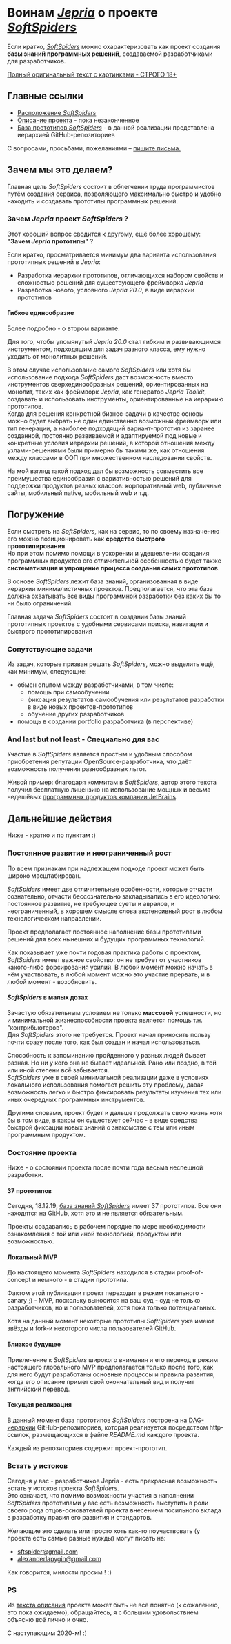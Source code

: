 # Воинам *[Jepria](https://github.com/Jepria)* о проекте *[SoftSpiders](https://github.com/softspider)*

Если кратко, *[SoftSpiders](https://github.com/softspider)* можно охарактеризовать как проект создания **базы знаний
программных решений**, создаваемой разработчиками для разработчиков.  

[Полный оригинальный текст с картинками - СТРОГО 18+](https://github.com/AlexanderLapygin/ss-for-news/blob/master/jepria-news-post.md) 


## Главные ссылки

- [Расположение  *SoftSpiders*](https://github.com/softspider/softspiders)  
- [Описание проекта](https://github.com/softspider/softspiders/blob/master/README.md) - пока незаконченное  
- [База прототипов *SoftSpiders*](https://github.com/softspider?tab=repositories) - в данной реализации представлена
иерархией GitHub-репозиториев  
 
С вопросами, просьбами, пожеланиями – [пишите письма.](mailto:[LapyginA@rusfinance.ru]?subject=[SoftSpider])
 
 ## Зачем мы это делаем?

Главная цель *SoftSpiders* состоит в облегчении труда программистов путём создания сервиса, позволяющего максимально
быстро и удобно находить и создавать прототипы программных решений.


### Зачем *Jepria* проект *SoftSpiders* ?

Этот хороший вопрос сводится к другому, ещё более хорошему: **"Зачем *Jepria* прототипы"** ?  

Если кратко, просматривается минимум два варианта использования прототипных решений в *Jepria*:
- Разработка иерархии прототипов, отличающихся набором свойств и сложностью решений для существующего фреймворка *Jepria*
- Разработка нового, условного *Jepria 20.0*, в виде иерархии прототипов 

#### Гибкое единообразие

Более подробно - о втором варианте.

Для того, чтобы упомянутый *Jepria 20.0* стал гибким и развивающимся инструментом, подходящим для задач разного класса,
ему нужно уходить от монолитных решений.

В этом случае использование самого *SoftSpiders* или хотя бы использование подхода *SoftSpiders* даст возможность вместо
инструментов сверхединообразных решений, ориентированных на монолит, таких как фреймворк *Jepria*, как генератор
*Jepria Toolkit*, создавать и использовать инструменты, ориентированные на иерархию прототипов.  
Когда для решения конкретной бизнес-задачи в качестве основы можно будет выбрать не один единственно возможный фреймворк
или тип генерации, а наиболее подходящий вариант-прототип из заранее созданной, постоянно развиваемой и адаптируемой под
новые и конкретные условия иерархии решений, в которой отношения между узлами-решениями были примерно бы такими же, как
отношения между классами в ООП при множественном наследовании свойств.  

На мой взгляд такой подход дал бы возможность совместить все преимущества единообразия с вариативностью решений для
поддержки продуктов разных классов: корпоративный web, публичные сайты, мобильный native, мобильный web и т.д.

 
 ## Погружение
 
 Если смотреть на *SoftSpiders*, как на сервис, то по своему назначению его можно позиционировать как **средство быстрого
 прототипирования**.    
 Но при этом помимо помощи в ускорении и удешевлении создания программных продуктов его отличительной особенностью будет
 также **систематизация и упрощение процесса создания самих прототипов**.
 
 В основе *SoftSpiders* лежит база знаний, организованная в виде иерархии минималистичных проектов.
 Предполагается, что эта база должна охватывать все виды программной разработки без каких бы то ни было ограничений.
 
 Главная задача *SoftSpiders* состоит в создании базы знаний прототипных проектов с удобными сервисами поиска, навигации и быстрого
 прототипирования
 
 ### Сопутствующие задачи 
 
 Из задач, которые призван решать *SoftSpiders*, можно выделить ещё, как минимум, следующие:  
 
 - обмен опытом между разработчиками, в том числе:
     - помощь при самообучении
     - фиксация результатов самообучения или результатов разработки в виде новых проектов-прототипов
     - обучение других разработчиков
 - помощь в создании portfolio разработчика (в перспективе)
  
### And last but not least - Специально для вас

Участие в *SoftSpiders* является простым и удобным способом приобретения репутации OpenSource-разработчика, что даёт
возможность получения разнообразных льгот.    

Живой пример:  благодаря коммитам в *SoftSpiders*, автор этого текста получил бесплатную лицензию на использование мощных
и весьма недешёвых [программных продуктов компании JetBrains](https://www.jetbrains.com/ru-ru/products.html).

## Дальнейшие действия

Ниже - кратко и по пунктам :)

### Постоянное развитие и неограниченный рост 

По всем признакам при надлежащем подходе проект может быть широко масштабирован. 

*SoftSpiders* имеет две отличительные особенности, которые отчасти сознательно, отчасти бессознательно закладывались в его
идеологию: постоянное развитие, не требующее суеты и авралов, и неограниченный, в хорошем смысле слова экстенсивный рост
в любом технологическом направлении. 

Проект предполагает постоянное наполнение базы прототипами решений для всех нынешних и будущих программных технологий.

Как показывает уже почти годовая практика работы с проектом, *SoftSpiders* имеет важное свойство: он не требует от
участников какого-либо форсирования усилий. В любой момент можно начать в нём участвовать, в любой момент можно это
участие прервать, и в любой момент - возобновить.


#### *SoftSpiders* в малых дозах

Зачастую обязательным условием не только **массовой** успешности, но и минимальной жизнеспособности проекта является
помощь т.н. "контрибьютеров".    
Для *SoftSpiders* этого не требуется. Проект начал приносить пользу почти сразу после того, как был создан и начал
использоваться.  

Способность к запоминанию пройденного у разных людей бывает разная. Но ни у кого она не бывает идеальной. Рано или
поздно, в той или иной степени всё забывается.    
*SoftSpiders* уже в своей минимальной реализации даже в условиях локального использования помогает решить эту проблему,
давая возможность легко и быстро фиксировать результаты изучения тех или иных очередных программных инструментов.  

Другими словами, проект будет и дальше продолжать свою жизнь хотя бы в том виде, в каком он существует сейчас - в виде
средства быстрой фиксации новых знаний о знакомстве с тем или иным программным продуктом.

### Состояние проекта

Ниже - о состоянии проекта после почти года весьма неспешной разработки. 
  
#### 37 прототипов
  
Сегодня, 18.12.19, [база знаний *SoftSpiders*](https://github.com/softspider?tab=repositories) имеет 37 прототипов.
Все они находятся на GitHub, хотя это и не является обязательным.

Проекты создавались в рабочем порядке по мере необходимости ознакомления с той или иной технологией, продуктом или
возможностью.

#### Локальный MVP

До настоящего момента *SoftSpiders* находился в стадии proof-of-concept и немного - в стадии прототипа.  

Фактом этой публикации проект переходит в режим локального - canary ;) - MVP, поскольку выносится на ваш суд - суд не
только разработчиков, но и пользователей, хотя пока только потенциальных.

Хотя на данный момент некоторые прототипы *SoftSpiders* уже имеют звёзды и fork-и некоторого числа пользователей GitHub.   

#### Близкое будущее

Привлечение к *SoftSpiders* широкого внимания и его переход в режим настоящего глобального MVP предполагается только
после того, как для него будут разработаны основные процессы и правила развития, когда его описание примет свой
окончательный вид и получит английский перевод.
 
#### Текущая реализация

В данный момент база прототипов *SoftSpiders* построена на
[DAG-иерархии](https://ru.wikipedia.org/wiki/%D0%9E%D1%80%D0%B8%D0%B5%D0%BD%D1%82%D0%B8%D1%80%D0%BE%D0%B2%D0%B0%D0%BD%D0%BD%D1%8B%D0%B9_%D0%B0%D1%86%D0%B8%D0%BA%D0%BB%D0%B8%D1%87%D0%B5%D1%81%D0%BA%D0%B8%D0%B9_%D0%B3%D1%80%D0%B0%D1%84) GitHub-репозиториев, которая реализуется
посредством http-ссылок, размещающихся в файле *README.md* каждого проекта.  
 
Каждый из репозиториев содержит проект-прототип.

### Встать у истоков

Сегодня у вас - разработчиков Jepria - есть прекрасная возможность встать у истоков проекта *SoftSpiders*.  
Это означает, что помимо возможности участия в наполнении *SoftSpiders* прототипами у вас есть возможность выступить в
роли своего рода отцов-основателей проекта внесением посильного вклада в разработку правил его развития и стандартов.

Желающие это сделать или просто хоть как-то поучаствовать (у проекта есть самые разные нужды) могут писать на:
- sftspider@gmail.com
- alexanderlapygin@gmail.com

Как говорится, милости просим ! :)

### PS

Из [текста описания](https://github.com/softspider/softspiders/blob/master/README.md) проекта может быть не всё понятно
(к сожалению, это пока ожидаемо), обращайтесь, я с большим удовольствием объясню всё лично и очно.

С наступающим 2020-м! :)